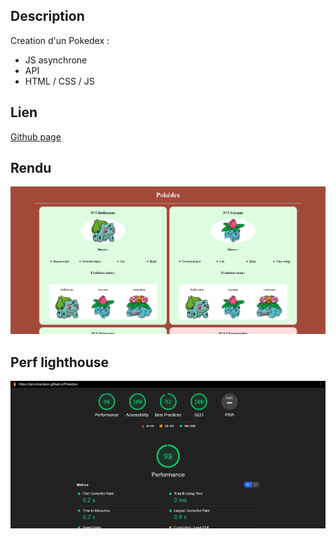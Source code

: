 ## Description

Creation d'un Pokedex :

- JS asynchrone
- API
- HTML / CSS / JS

## Lien

[Github page](https://dyl-richardson.github.io/Pokedex/)

## Rendu

![Rendu](images/rendu.png)

## Perf lighthouse

![Perf](images/perf.png)
